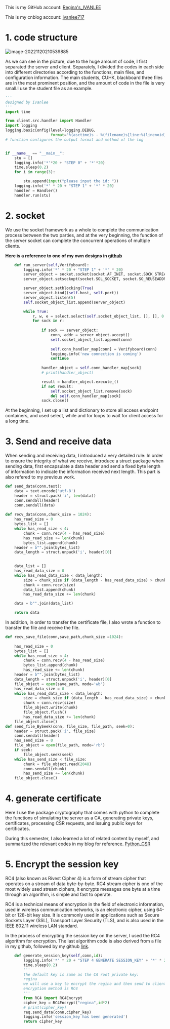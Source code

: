 This is my GitHub account: [Regina's_IVANLEE](https://github.com/Ivan990717/IEMS5710)

This is my cnblog account: [ivanlee717](https://www.cnblogs.com/ivanlee717/)

# 1. code structure

![image-20221120210539885](claim.assets/image-20221120210539885.png)

As we can see in the picture, due to the huge amount of code, I first separated the server and client. Separately, I divided the codes in each side into different directories according to the functions, main files, and configuration information. The main students, CUHK, blackboard three files are in the most prominent position, and the amount of code in the file is very small.I use the student file as an example.

```python
'''
designed by ivanlee
'''
import time

from client.src.handler import Handler
import logging
logging.basicConfig(level=logging.DEBUG,
                    format='%(asctime)s - %(filename)s[line:%(lineno)d] - %(levelname)s: %(message)s')  # logging.basicConfig
# function configures the output format and method of the log


if __name__ == "__main__":
    stu = []
    logging.info('*'*20 + "STEP 0" + '*'*20)
    time.sleep(0.2)
    for i in range(3):

        stu.append(input("please input the id: "))
    logging.info('*' * 20 + "STEP 1" + '*' * 20)
    handler = Handler()
    handler.run(stu)
```

# 2. socket

We use the socket framework as a whole to complete the communication process between the two parties, and at the very beginning, the function of the server socket can complete the concurrent operations of multiple clients.

**Here is a reference to one of my own designs in [github](https://github.com/Ivan990717/python_fullstack)**

```python
    def run_server(self,Verifyboard):
        logging.info('*' * 20 + "STEP 1" + '*' * 20)
        server_object = socket.socket(socket.AF_INET, socket.SOCK_STREAM)
        server_object.setsockopt(socket.SOL_SOCKET, socket.SO_REUSEADDR, 1)

        server_object.setblocking(True)
        server_object.bind((self.host, self.port))
        server_object.listen(5)
        self.socket_object_list.append(server_object)

        while True:
            r, w, e = select.select(self.socket_object_list, [], [], 0.05)
            for sock in r:
                
                if sock == server_object:
                    conn, addr = server_object.accept()
                    self.socket_object_list.append(conn)
                  
                    self.conn_handler_map[conn] = Verifyboard(conn)
                    logging.info('new connection is coming')
                    continue
               
                handler_object = self.conn_handler_map[sock]
                # print(handler_object)

                result = handler_object.execute_()
                if not result:
                    self.socket_object_list.remove(sock)
                    del self.conn_handler_map[sock]
                sock.close()
```

At the beginning, I set up a list and dictionary to store all access endpoint containers, and used select, while and for loops to wait for client access for a long time.

# 3. Send and receive data

When sending and receiving data, I introduced a very detailed rule: In order to ensure the integrity of what we receive, introduce a struct package when sending data, first encapsulate a data header and send a fixed byte length of information to indicate the information received next length. This part is also refered to my previous work.

```python
def send_data(conn,text):
    data = text.encode('utf-8')
    header = struct.pack('i', len(data))
    conn.sendall(header)
    conn.sendall(data)
    
def recv_data(conn,chunk_size = 1024):
    has_read_size = 0
    bytes_list = []
    while has_read_size < 4:
        chunk = conn.recv(4 - has_read_size)
        has_read_size += len(chunk)
        bytes_list.append(chunk)
    header = b"".join(bytes_list)
    data_length = struct.unpack('i', header)[0]

   
    data_list = []
    has_read_data_size = 0
    while has_read_data_size < data_length:
        size = chunk_size if (data_length - has_read_data_size) > chunk_size else data_length - has_read_data_size
        chunk = conn.recv(size)
        data_list.append(chunk)
        has_read_data_size += len(chunk)

    data = b"".join(data_list)

    return data

```

In addition, in order to transfer the certificate file, I also wrote a function to transfer the file and receive the file.

```python
def recv_save_file(conn,save_path,chunk_size =1024):
    
    has_read_size = 0
    bytes_list = []
    while has_read_size < 4:
        chunk = conn.recv(4 - has_read_size)
        bytes_list.append(chunk)
        has_read_size += len(chunk)
    header = b"".join(bytes_list)
    data_length = struct.unpack('i', header)[0]
    file_object = open(save_path, mode='wb')
    has_read_data_size = 0
    while has_read_data_size < data_length:
        size = chunk_size if (data_length - has_read_data_size) > chunk_size else data_length - has_read_data_size
        chunk = conn.recv(size)
        file_object.write(chunk)
        file_object.flush()
        has_read_data_size += len(chunk)
    file_object.close()
def send_file_BySeek(conn, file_size, file_path, seek=0):
    header = struct.pack('i', file_size)
    conn.sendall(header)
    has_send_size = 0
    file_object = open(file_path, mode='rb')
    if seek:
        file_object.seek(seek)
    while has_send_size < file_size:
        chunk = file_object.read(2048)
        conn.sendall(chunk)
        has_send_size += len(chunk)
    file_object.close()
```

# 4. generate certificate

Here I use the package cryptography that comes with python to complete the functions of simulating the server as a CA, generating private keys, certificates, processing CSR requests, and issuing public keys for certificates.

During this semester, I also learned a lot of related content by myself, and summarized the relevant codes in my blog for reference. [Python_CSR](https://www.cnblogs.com/ivanlee717/p/16859513.html)

# 5. Encrypt the session key

RC4 (also known as Rivest Cipher 4) is a form of stream cipher that operates on a stream of data byte-by-byte. RC4 stream cipher is one of the most widely used stream ciphers, it encrypts messages one byte at a time through an algorithm, is simple and fast to operate.

RC4 is a technical means of encryption in the field of electronic information, used in wireless communication networks, is an electronic cipher, using 64-bit or 128-bit key size. It is commonly used in applications such as Secure Sockets Layer (SSL), Transport Layer Security (TLS), and is also used in the IEEE 802.11 wireless LAN standard.

In the process of encrypting the session key on the server, I used the RC4 algorithm for encryption. The last algorithm code is also derived from a file in my github, followed by my github [link](https://github.com/Ivan990717/cryptology/tree/main/%E5%AF%86%E7%A0%81%E5%AD%A6).

```python
    def generate_session_key(self,conn,id):
        logging.info('*' * 20 + "STEP 4 GENERATE SESSION_KEY" + '*' * 20)
        time.sleep(0.2)
        '''
        the default key is same as the CA root private key:
        regina
        we will use a key to encrypt the regina and then send to client
        encryption method is RC4
        '''
        from RC4 import RC4Encrypt
        cipher_key = RC4Encrypt("regina",id*2)
        # print(cipher_key)
        req.send_data(conn,cipher_key)
        logging.info('session_key has been generated')
        return cipher_key
```



